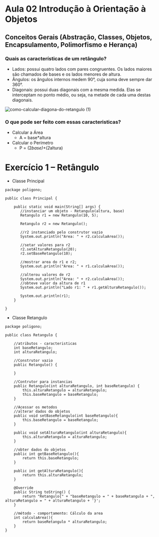 # Aula 02 Introdução à Orientação à Objetos
## Conceitos Gerais (Abstração, Classes, Objetos, Encapsulamento, Polimorfismo e Herança)

### Quais as características de um retângulo?

- Lados: possui quatro lados com pares congruentes. Os lados maiores são chamados de bases e os lados menores de altura.
- Ângulos: os ângulos internos medem 90°, cuja soma deve sempre dar 360°.
- Diagonais: possui duas diagonais com a mesma medida. Elas se interceptam no ponto médio, ou seja, na metade de cada uma destas diagonais.

![como-calcular-diagona-do-retangulo (1)](https://github.com/brunamota/POO/assets/66503956/bde19170-6d8a-415d-b878-9e47bef5ea83)

### O que pode ser feito com essas caracteristicas?

- Calcular a Área
  - A = base*altura
- Calcular o Perímetro
  - P = (2*base)+(2*altura)

# Exercício 1 – Retângulo
- Classe Principal
```
package poligono;

public class Principal {

    public static void main(String[] args) {
       //instanciar um objeto - Retangulo(altura, base)
       Retangulo r1 = new Retangulo(10, 5);
       
       Retangulo r2 = new Retangulo();
       
       //r2 instanciado pelo construtor vazio
       System.out.println("Area: " + r2.calculaArea());
       
       //setar valores para r2
       r2.setAlturaRetangulo(20);
       r2.setBaseRetangulo(10);
       
       //mostrar area do r1 e r2;
       System.out.println("Area: " + r1.calculaArea());
       
       //alterou valores de r2
       System.out.println("Area: " + r2.calculaArea());
       //obteve valor da altura de r1
       System.out.println("Lado r1: " + r1.getAlturaRetangulo());
       
       System.out.println(r1);
    }
    
}
```

- Classe Retangulo

```
package poligono;

public class Retangulo {
    
    //atributos - caracteristicas
    int baseRetangulo;
    int alturaRetangulo;

    //Construtor vazio
    public Retangulo() {
        
    }
    
    //Contrutor para instancias
    public Retangulo(int alturaRetangulo, int baseRetangulo) {
        this.alturaRetangulo = alturaRetangulo;
        this.baseRetangulo = baseRetangulo;
    }
    
    //Acessar os metodos
    //alterar dados do objetos
    public void setBaseRetangulo(int baseRetangulo){
        this.baseRetangulo = baseRetangulo;
    }
    
    public void setAlturaRetangulo(int alturaRetangulo){
        this.alturaRetangulo = alturaRetangulo;
    }
    
    //obter dados do objetos
    public int getBaseRetangulo(){
        return this.baseRetangulo;
    }
    
    public int getAlturaRetangulo(){
        return this.alturaRetangulo;
    }

    @Override
    public String toString() {
        return "Retangulo{" + "baseRetangulo = " + baseRetangulo + ", alturaRetangulo = " + alturaRetangulo + '}';
    }
    
    //método - comportamento: Cálculo da area
    int calculaArea(){
        return baseRetangulo * alturaRetangulo;
    }
}
```
